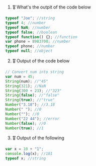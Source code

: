 1. 🎖 What's the outpit of the code below

```js
typeof "Joe"; //string
typeof 4; //number
typeof NaN; //number
typeof false; //boolean
typeof function() {}; //function
var phone = 8983700; //number
typeof phone; //number
typeof null; //object
```

2. 🎖 Output of the code below

```js
// Convert num into string
var num = 45;
String(num); //"45"
String(321); //NaN
String(300 + 23); //"323"
String(false); //"false"
String(true); //"true"
Number("3.18"); //3.18
Number(" "); //0
Number(""); //0
Number("22 44"); //error
Number(false); //0
Number(true); //1
```

3. 🎖 Output of the following

```js
var x = 10 + "1";
console.log(x); //101
typeof x; //string
```
